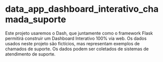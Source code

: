 # data_app_dashboard_interativo_chamada_suporte
Este projeto usaremos o Dash, que juntamente como o framework Flask permitirá construir um Dashboard Interativo 100% via web.  Os dados usados neste projeto são fictícios, mas representam exemplos de chamados de suporte. Os dados podem ser coletados de sistemas de atendimento de suporte.
